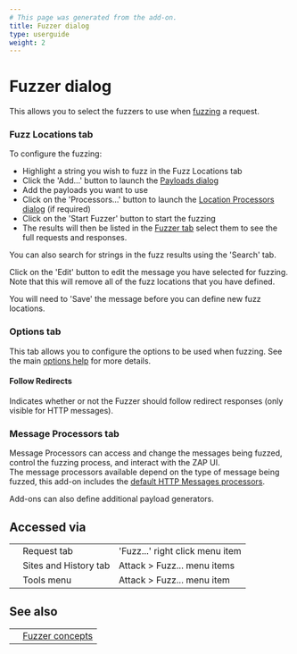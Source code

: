 ```yaml
---
# This page was generated from the add-on.
title: Fuzzer dialog
type: userguide
weight: 2
---
```


# Fuzzer dialog

This allows you to select the fuzzers to use when [fuzzing](/docs/desktop/addons/fuzzer/) a request.

### Fuzz Locations tab

To configure the fuzzing:  

* Highlight a string you wish to fuzz in the Fuzz Locations tab
* Click the 'Add...' button to launch the [Payloads dialog](/docs/desktop/addons/fuzzer/payloads/)
* Add the payloads you want to use
* Click on the 'Processors...' button to launch the [Location Processors dialog](/docs/desktop/addons/fuzzer/locations/) (if required)
* Click on the 'Start Fuzzer' button to start the fuzzing
* The results will then be listed in the [Fuzzer tab](/docs/desktop/addons/fuzzer/tab/) select them to see the full requests and responses.

You can also search for strings in the fuzz results using the 'Search' tab.

Click on the 'Edit' button to edit the message you have selected for fuzzing.
Note that this will remove all of the fuzz locations that you have defined.

You will need to 'Save' the message before you can define new fuzz locations.

### Options tab

This tab allows you to configure the options to be used when fuzzing. See the main [options help](/docs/desktop/addons/fuzzer/options/) for more details.

#### Follow Redirects

Indicates whether or not the Fuzzer should follow redirect responses (only visible for HTTP messages).

### Message Processors tab

Message Processors can access and change the messages being fuzzed, control the fuzzing process, and interact with the ZAP UI.  
The message processors available depend on the type of message being fuzzed, this add-on includes the [default HTTP Messages processors](/docs/desktop/addons/fuzzer/httpmessageprocessors/).

Add-ons can also define additional payload generators.

## Accessed via

|   |                       |                                 |
|---|-----------------------|---------------------------------|
|   | Request tab           | 'Fuzz...' right click menu item |
|   | Sites and History tab | Attack \> Fuzz... menu items    |
|   | Tools menu            | Attack \> Fuzz... menu item     |

## See also

|   |                                                 |
|---|-------------------------------------------------|
|   | [Fuzzer concepts](/docs/desktop/addons/fuzzer/) |
